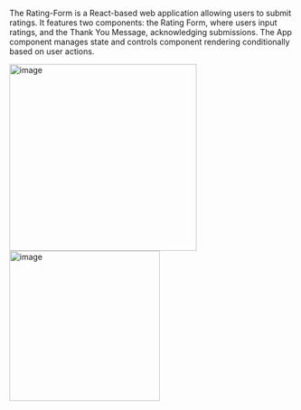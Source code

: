The Rating-Form is a React-based web application allowing users to submit ratings. It features two components: the Rating Form, where users input ratings, and the Thank You Message, acknowledging submissions. The App component manages state and controls component rendering conditionally based on user actions.

<img width="331" alt="image" src="https://github.com/shazkhan2/Rating-form/assets/115549210/0b7f3e7b-45ff-4393-a36c-e7f638963c9a">

<img width="266" alt="image" src="https://github.com/shazkhan2/Rating-form/assets/115549210/eda1655b-8535-40b9-94b4-552598fe9594">

